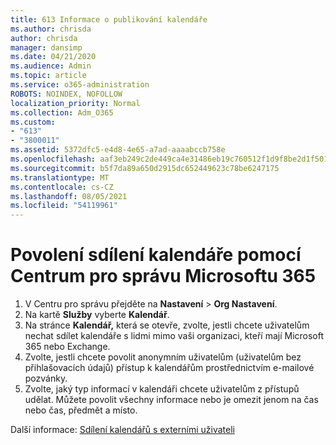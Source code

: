 ```yaml
---
title: 613 Informace o publikování kalendáře
ms.author: chrisda
author: chrisda
manager: dansimp
ms.date: 04/21/2020
ms.audience: Admin
ms.topic: article
ms.service: o365-administration
ROBOTS: NOINDEX, NOFOLLOW
localization_priority: Normal
ms.collection: Adm_O365
ms.custom:
- "613"
- "3800011"
ms.assetid: 5372dfc5-e4d8-4e65-a7ad-aaaabccb758e
ms.openlocfilehash: aaf3eb249c2de449ca4e31486eb19c760512f1d9f8be2d1f501e7cdf54de62ed
ms.sourcegitcommit: b5f7da89a650d2915dc652449623c78be6247175
ms.translationtype: MT
ms.contentlocale: cs-CZ
ms.lasthandoff: 08/05/2021
ms.locfileid: "54119961"
---
```

# <a name="enable-calendar-sharing-using-the-microsoft-365-admin-center"></a>Povolení sdílení kalendáře pomocí Centrum pro správu Microsoftu 365

1. V Centru pro správu přejděte na **Nastavení**   >   **Org Nastavení**.
2. Na kartě  **Služby**  vyberte  **Kalendář**.
3. Na stránce **Kalendář,** která se otevře, zvolte, jestli chcete uživatelům nechat sdílet kalendáře s lidmi mimo vaši organizaci, kteří mají Microsoft 365 nebo Exchange.
4. Zvolte, jestli chcete povolit anonymním uživatelům (uživatelům bez přihlašovacích údajů) přístup k kalendářům prostřednictvím e-mailové pozvánky.
5. Zvolte, jaký typ informací v kalendáři chcete uživatelům z přístupů udělat. Můžete povolit všechny informace nebo je omezit jenom na čas nebo čas, předmět a místo.

Další informace: [Sdílení kalendářů s externími uživateli](https://docs.microsoft.com/microsoft-365/admin/manage/share-calendars-with-external-users)
